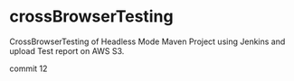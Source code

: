 # crossBrowserTesting
CrossBrowserTesting of Headless Mode Maven Project using Jenkins and upload Test report on AWS S3.

commit 12
